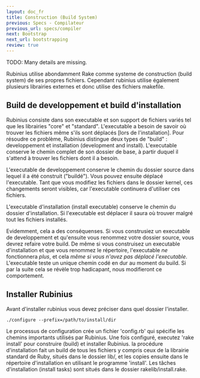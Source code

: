 ```yaml
---
layout: doc_fr
title: Construction (Build System)
previous: Specs - Compilateur
previous_url: specs/compiler
next: Bootstrap
next_url: bootstrapping
review: true
---
```


TODO: Many details are missing.

Rubinius utilise abondamment Rake comme systeme de construction (build system) 
de ses propres fichiers.  Cependant rubinius utilise également plusieurs 
librairies externes et donc utilise des fichiers makefile.  


## Build de developpement et build d'installation

Rubinius consiste dans son executable et son support de fichiers variés tel 
que les librairies "core" et "standard".  L'executable a besoin de savoir où 
trouver les fichiers même s'ils sont déplacés [lors de l'installation]. 
Pour résoudre ce problème, Rubinius distingue deux types de "build" : 
developpement et installation (development and install).
L'executable conserve le chemin complet de son dossier de base, à partir 
duquel il s'attend à trouver les fichiers dont il a besoin.

L'executable de developpement conserve le chemin du dossier source dans lequel 
il a été construit ("buildé"). Vous pouvez ensuite déplacé l'executable. 
Tant que vous modifiez les fichiers dans le dossier kernel, ces changements 
seront visibles, car l'executable continuera d'utiliser ces fichiers.

L'executable d'installation (install executable) conserve le chemin du 
dossier d'installation.  Si l'executable est déplacer il saura où trouver 
malgré tout les fichiers installés.

Evidemment, cela a des conséquenses. Si vous construsiez un executable 
de developpement et qu'ensuite vous renommez votre dossier source, vous 
devrez refaire votre build. De même si vous construisez un executable 
d'installation et que vous renommez le répertoire, l'executable *ne* 
fonctionnera *plus*, et cela *même si vous n'avez pas déplacé l'executable*.
L'executable teste un unique chemin codé en dur au moment du build.
Si par la suite cela se révèle trop hadicapant, nous modifieront ce 
comportement.

## Installer Rubinius

Avant d'installer rubinius vous devez préciser dans quel dossier l'installer.

    ./configure --prefix=/path/to/install/dir

Le processus de configuration crée un fichier 'config.rb' qui spécifie les 
chemins importants utilisés par Rubinius. Une fois configuré, executez 
'rake install' pour construire (build) et installer Rubinius.
la procédure d'installation fait un build de tous les fichiers y compris 
ceux de la librairie standard de Ruby, situés dans le dossier lib/,
et les copies ensuite dans le répertoire d'installation en utilisant le 
programme 'install'.  Les tâches d'installation (install tasks) sont situés 
dans le dossier rakelib/install.rake.
